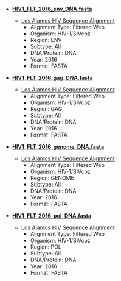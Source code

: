 * **[HIV1_FLT_2016_env_DNA.fasta](HIV1_FLT_2016_env_DNA.fasta)**
    * [Los Alamos HIV Sequence Alignment](https://www.hiv.lanl.gov/content/sequence/NEWALIGN/align.html)
        * Alignment Type: Filtered Web
        * Organism: HIV-1/SIVcpz
        * Region: ENV
        * Subtype: All
        * DNA/Protein: DNA
        * Year: 2016
        * Format: FASTA

* **[HIV1_FLT_2016_gag_DNA.fasta](HIV1_FLT_2016_gag_DNA.fasta)**
    * [Los Alamos HIV Sequence Alignment](https://www.hiv.lanl.gov/content/sequence/NEWALIGN/align.html)
        * Alignment Type: Filtered Web
        * Organism: HIV-1/SIVcpz
        * Region: GAG
        * Subtype: All
        * DNA/Protein: DNA
        * Year: 2016
        * Format: FASTA

* **[HIV1_FLT_2016_genome_DNA.fasta](HIV1_FLT_2016_genome_DNA.fasta)**
    * [Los Alamos HIV Sequence Alignment](https://www.hiv.lanl.gov/content/sequence/NEWALIGN/align.html)
        * Alignment Type: Filtered Web
        * Organism: HIV-1/SIVcpz
        * Region: GENOME
        * Subtype: All
        * DNA/Protein: DNA
        * Year: 2016
        * Format: FASTA

* **[HIV1_FLT_2016_pol_DNA.fasta](HIV1_FLT_2016_pol_DNA.fasta)**
    * [Los Alamos HIV Sequence Alignment](https://www.hiv.lanl.gov/content/sequence/NEWALIGN/align.html)
        * Alignment Type: Filtered Web
        * Organism: HIV-1/SIVcpz
        * Region: POL
        * Subtype: All
        * DNA/Protein: DNA
        * Year: 2016
        * Format: FASTA
